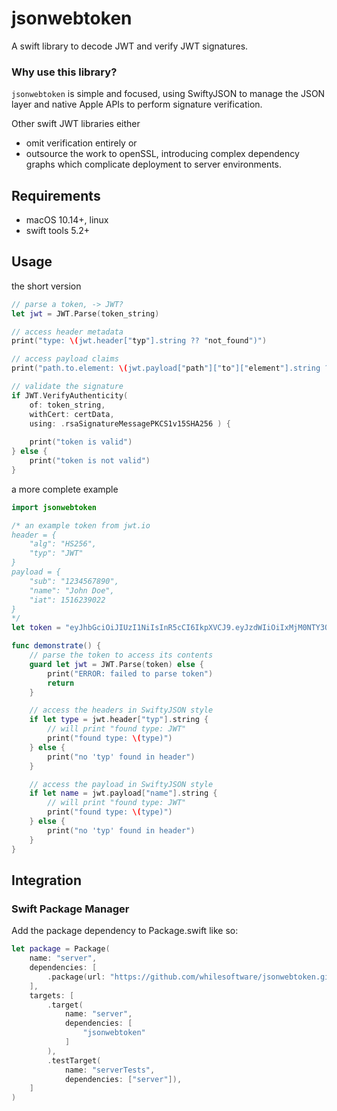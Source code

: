# jsonwebtoken

A swift library to decode JWT and verify JWT signatures.

### Why use this library?
`jsonwebtoken` is simple and focused, using SwiftyJSON to manage the JSON layer and native Apple APIs to perform signature verification.

Other swift JWT libraries either
- omit verification entirely or 
- outsource the work to openSSL, introducing complex dependency graphs which complicate deployment to server environments.

## Requirements
- macOS 10.14+, linux
- swift tools 5.2+

## Usage
the short version
```swift
// parse a token, -> JWT?
let jwt = JWT.Parse(token_string)

// access header metadata
print("type: \(jwt.header["typ"].string ?? "not_found")")

// access payload claims
print("path.to.element: \(jwt.payload["path"]["to"]["element"].string ?? "not_found")")

// validate the signature
if JWT.VerifyAuthenticity(
    of: token_string, 
    withCert: certData, 
    using: .rsaSignatureMessagePKCS1v15SHA256 ) {
    
    print("token is valid")
} else {
    print("token is not valid")
}
```

a more complete example
```swift
import jsonwebtoken

/* an example token from jwt.io
header = {
    "alg": "HS256",
    "typ": "JWT"
}
payload = {
    "sub": "1234567890",
    "name": "John Doe",
    "iat": 1516239022
}
*/
let token = "eyJhbGciOiJIUzI1NiIsInR5cCI6IkpXVCJ9.eyJzdWIiOiIxMjM0NTY3ODkwIiwibmFtZSI6IkpvaG4gRG9lIiwiaWF0IjoxNTE2MjM5MDIyfQ.SflKxwRJSMeKKF2QT4fwpMeJf36POk6yJV_adQssw5c"

func demonstrate() {
    // parse the token to access its contents
    guard let jwt = JWT.Parse(token) else {
        print("ERROR: failed to parse token")
        return
    }

    // access the headers in SwiftyJSON style
    if let type = jwt.header["typ"].string {
        // will print "found type: JWT"
        print("found type: \(type)") 
    } else {
        print("no 'typ' found in header")
    }

    // access the payload in SwiftyJSON style
    if let name = jwt.payload["name"].string {
        // will print "found type: JWT"
        print("found type: \(type)")
    } else {
        print("no 'typ' found in header")
    }
}
```

## Integration
### Swift Package Manager
Add the package dependency to Package.swift like so:
```swift
let package = Package(
    name: "server",
    dependencies: [
        .package(url: "https://github.com/whilesoftware/jsonwebtoken.git", from: "1.0.0")
    ],
    targets: [
        .target(
            name: "server",
            dependencies: [
                "jsonwebtoken"
            ]
        ),
        .testTarget(
            name: "serverTests",
            dependencies: ["server"]),
    ]
)
```

